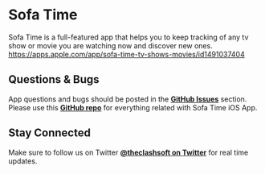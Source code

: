 # Sofa Time
Sofa Time is a full-featured app that helps you to keep tracking of any tv show or movie you are watching now and discover new ones.
https://apps.apple.com/app/sofa-time-tv-shows-movies/id1491037404

## Questions & Bugs
App questions and bugs should be posted in the [**GitHub Issues**](https://github.com/javikr/sofatime/issues) section. Please use this [**GitHub repo**](https://github.com/javikr/sofatime) for everything related with Sofa Time iOS App.

## Stay Connected
Make sure to follow us on Twitter [**@theclashsoft on Twitter**](https://twitter.com/theclashsoft) for real time updates.
